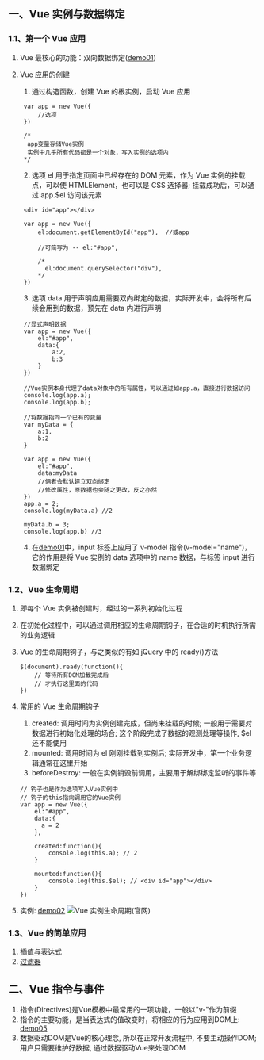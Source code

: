 ## 一、Vue 实例与数据绑定

### 1.1、第一个 Vue 应用

1. Vue 最核心的功能：双向数据绑定([demo01](https://github.com/DeLei33534/vue_review/blob/master/vue_base/chapter02/demo01.html))
2. Vue 应用的创建

   1. 通过构造函数，创建 Vue 的根实例，启动 Vue 应用

   ```
    var app = new Vue({
        //选项
    })

    /*
     app变量存储Vue实例
     实例中几乎所有代码都是一个对象，写入实例的选项内
    */
   ```

   2. 选项 el 用于指定页面中已经存在的 DOM 元素，作为 Vue 实例的挂载点，可以使 HTMLElement，也可以是 CSS 选择器; 挂载成功后，可以通过 app.\$el 访问该元素

   ```
    <div id="app"></div>

    var app = new Vue({
        el:document.getElementById("app"),  //或app

        //可简写为 -- el:"#app",

        /*
          el:document.querySelector("div"),
        */
    })
   ```

   3. 选项 data 用于声明应用需要双向绑定的数据，实际开发中，会将所有后续会用到的数据，预先在 data 内进行声明

   ```
    //显式声明数据
    var app = new Vue({
        el:"#app",
        data:{
            a:2,
            b:3
        }
    })

    //Vue实例本身代理了data对象中的所有属性，可以通过如app.a，直接进行数据访问
    console.log(app.a);
    console.log(app.b);

    //将数据指向一个已有的变量
    var myData = {
        a:1,
        b:2
    }

    var app = new Vue({
        el:"#app",
        data:myData
        //俩者会默认建立双向绑定
        //修改属性，原数据也会随之更改，反之亦然
    })
    app.a = 2;
    console.log(myData.a) //2

    myData.b = 3;
    console.log(app.b) //3
   ```

   4. 在[demo01](https://github.com/DeLei33534/vue_review/blob/master/vue_base/chapter02/demo01.html)中，input 标签上应用了 v-model 指令(v-model="name")，它的作用是将 Vue 实例的 data 选项中的 name 数据，与标签 input 进行数据绑定

### 1.2、Vue 生命周期

1. 即每个 Vue 实例被创建时，经过的一系列初始化过程
2. 在初始化过程中，可以通过调用相应的生命周期钩子，在合适的时机执行所需的业务逻辑
3. Vue 的生命周期钩子，与之类似的有如 jQuery 中的 ready()方法
   ```
   $(document).ready(function(){
       // 等待所有DOM加载完成后
       // 才执行这里面的代码
   })
   ```
4. 常用的 Vue 生命周期钩子

   1. created: 调用时间为实例创建完成，但尚未挂载的时候; 一般用于需要对数据进行初始化处理的场合; 这个阶段完成了数据的观测处理等操作, \$el 还不能使用
   2. mounted: 调用时间为 el 刚刚挂载到实例后; 实际开发中，第一个业务逻辑通常在这里开始
   3. beforeDestroy: 一般在实例销毁前调用，主要用于解绑绑定监听的事件等

   ```
   // 钩子也是作为选项写入Vue实例中
   // 钩子的this指向调用它的Vue实例
   var app = new Vue({
       el:"#app",
       data:{
         a = 2
       },

       created:function(){
           console.log(this.a); // 2
       }

       mounted:function(){
           console.log(this.$el); // <div id="app"></div>
       }
   })
   ```

5. 实例: [demo02](https://github.com/DeLei33534/vue_review/blob/master/vue_base/chapter02/demo02.html)
   ![Vue 实例生命周期(官网)](https://cn.vuejs.org/images/lifecycle.png)

### 1.3、Vue 的简单应用

1. [插值与表达式](https://github.com/DeLei33534/vue_review/blob/master/vue_base/chapter02/demo03.html)
2. [过滤器](https://github.com/DeLei33534/vue_review/blob/master/vue_base/chapter02/demo04.html)

## 二、Vue 指令与事件
1. 指令(Directives)是Vue模板中最常用的一项功能，一般以"v-"作为前缀
2. 指令的主要功能，是当表达式的值改变时，将相应的行为应用到DOM上: [demo05]()
3. 数据驱动DOM是Vue的核心理念, 所以在正常开发流程中, 不要主动操作DOM; 用户只需要维护好数据, 通过数据驱动Vue来处理DOM